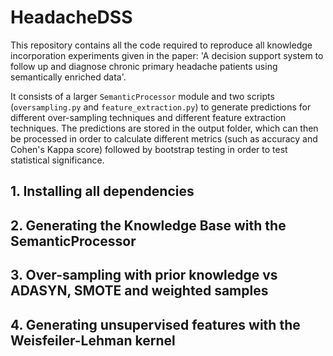 # HeadacheDSS

This repository contains all the code required to reproduce all knowledge incorporation experiments given in the paper: 
'A decision support system to follow up and diagnose chronic primary headache patients using semantically enriched data'. 

It consists of a larger `SemanticProcessor` module and two scripts (`oversampling.py` and `feature_extraction.py`) 
to generate predictions for different over-sampling techniques and different feature extraction techniques. The 
predictions are stored in the output folder, which can then be processed in order to calculate different metrics 
(such as accuracy and Cohen's Kappa score) followed by bootstrap testing in order to test statistical significance.

## 1. Installing all dependencies

## 2. Generating the Knowledge Base with the SemanticProcessor

## 3. Over-sampling with prior knowledge vs ADASYN, SMOTE and weighted samples

## 4. Generating unsupervised features with the Weisfeiler-Lehman kernel
